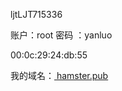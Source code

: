 ljtLJT715336





账户：root   密码 ：yanluo





00:0c:29:24:db:55





我的域名：[ hamster.pub](https://dc.console.aliyun.com/next/index?spm=5176.27097949.J_8038486320.3.5de03237Eowrc7#/domain/details/info?saleId=S2022730VTN57876&domain=hamster.pub)

